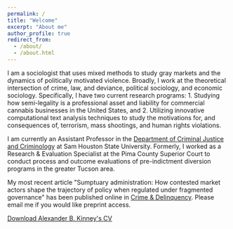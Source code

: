 ```yaml
---
permalink: /
title: "Welcome"
excerpt: "About me"
author_profile: true
redirect_from: 
  - /about/
  - /about.html
---
```



I am a sociologist that uses mixed methods to study gray markets and the dynamics of politically motivated violence. Broadly, I work at the theoretical intersection of crime, law, and deviance, political sociology, and economic sociology. Specifically, I have two current research programs: 1. Studying how semi-legality is a professional asset and liability for commercial cannabis businesses in the United States, and 2. Utilizing innovative computational text analysis techniques to study the motivations for, and consequences of, terrorism, mass shootings, and human rights violations. 

I am currently an Assistant Professor in the [Department of Criminal Justice and Criminology](https://www.shsu.edu/academics/cj-crim/) at Sam Houston State University. Formerly, I worked as a Research & Evaluation Specialist at the Pima County Superior Court to conduct process and outcome evaluations of pre-indictment diversion programs in the greater Tucson area. 

My most recent article "Sumptuary administration: How contested market actors shape the trajectory of policy when regulated under fragmented governance" has been published online in [Crime & Delinquency](https://journals.sagepub.com/doi/full/10.1177/00111287231193989). Please email me if you would like preprint access.

[Download Alexander B. Kinney's CV](https://www.alexanderkinney.com/files/CV2022.pdf) 
